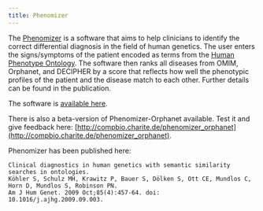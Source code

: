 ```yaml
---
title: Phenomizer
---
```



The [Phenomizer](http://compbio.charite.de/phenomizer) is a software that aims to help clinicians to identify the correct differential diagnosis in the field of human genetics.
The user enters the signs/symptoms of the patient encoded as terms from the [Human Phenotype Ontology](http://www.human-phenotype-ontology.org). 
The software then ranks all diseases from OMIM, Orphanet, and DECIPHER by a score that reflects how well the phenotypic profiles of the patient
and the disease match to each other. Further details can be found in the publication.


The software is [available here](http://compbio.charite.de/phenomizer).

There is also a beta-version of Phenomizer-Orphanet available. Test it and give feedback here: [http://compbio.charite.de/phenomizer_orphanet](http://compbio.charite.de/phenomizer_orphanet).

Phenomizer has been published here:

    Clinical diagnostics in human genetics with semantic similarity searches in ontologies.
    Köhler S, Schulz MH, Krawitz P, Bauer S, Dölken S, Ott CE, Mundlos C, Horn D, Mundlos S, Robinson PN.
    Am J Hum Genet. 2009 Oct;85(4):457-64. doi: 10.1016/j.ajhg.2009.09.003.
    

